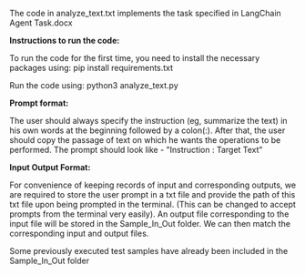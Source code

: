 The code in analyze_text.txt implements the task specified in LangChain Agent Task.docx


**Instructions to run the code:**

To run the code for the first time, you need to install the necessary packages using:
    pip install requirements.txt

Run the code using:
    python3 analyze_text.py


**Prompt format:**

The user should always specify the instruction (eg, summarize the text) in his own words at the beginning followed by a colon(:). After that, the user should copy the passage of text on which he wants the operations to be performed. 
The prompt should look like - "Instruction : Target Text"


**Input Output Format:**

For convenience of keeping records of input and corresponding outputs, we are required to store the user prompt in a txt file and provide the path of this txt file upon being prompted in the terminal. (This can be changed to accept prompts from the terminal very easily). An output file corresponding to the input file will be stored in the Sample_In_Out folder. We can then match the corresponding input and output files.

Some previously executed test samples have already been included in the Sample_In_Out folder




